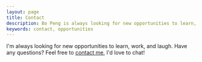 ```yaml
---
layout: page
title: Contact
description: Bo Peng is always looking for new opportunities to learn, work, and laugh. Have any questions? Feel free to contact me, I'd love to chat!
keywords: contact, opportunities
---
```


I'm always looking for new opportunities to learn, work, and laugh. Have any questions? Feel free to [contact me](https://www.linkedin.com/in/bopeng1/), I'd love to chat!
